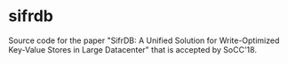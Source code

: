 # sifrdb
Source code for the paper "SifrDB: A Unified Solution for Write-Optimized Key-Value Stores in Large Datacenter" that is accepted by SoCC'18.
